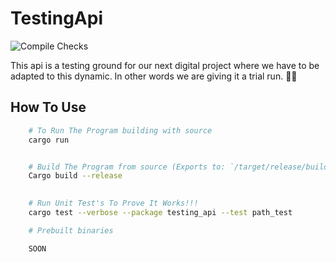 # TestingApi
![Compile Checks](https://github.com/NotLiam99/TestingApi/actions/workflows/compileAndTest.yaml/badge.svg)

This api is a testing ground for our next digital project where we have to be adapted to this dynamic. In other words we are giving it a trial run. 👍🏿

## How To Use
```zsh
    # To Run The Program building with source
    cargo run


    # Build The Program from source (Exports to: `/target/release/build/testing_api`)
    Cargo build --release 

    
    # Run Unit Test's To Prove It Works!!!
    cargo test --verbose --package testing_api --test path_test

    # Prebuilt binaries

    SOON
```
